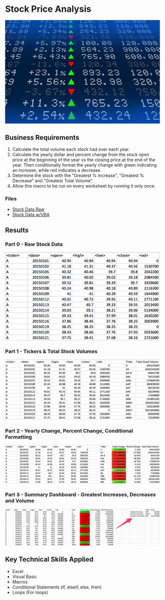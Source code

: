 # Stock Price Analysis

![Stock Image](Images/stockmarket.jpg)

## Business Requirements

1. Calculate the total volume each stock had over each year.
2. Calculate the yearly dollar and percent change from the stock open price at the beginning of the year vs the closing price at the end of the year. Then conditionally format the yearly change with green indicating an increase, while red indicates a decrease.
3. Determine the stock with the "Greatest % Increase", "Greatest % Decrease" and "Greatest Total Volume".
4. Allow this macro to be run on every worksheet by running it only once.

### Files

* [Stock Data Raw](Raw_Data/stock_data_raw.xlsx)
* [Stock Data w/VBA](Raw_Data/stock_data_wVBA.xlsm)

## Results

### Part 0 - Raw Stock Data
![Part 0](Images/part0.png)

### Part 1 - Tickers & Total Stock Volumes 
![Part 1](Images/part1.png)

### Part 2 - Yearly Change, Percent Change, Conditional Formatting
![Part 2](Images/part2.png)

### Part 3 - Summary Dashboard - Greatest Increases, Decreases and Volume
![Part 3](Images/part3.png)

## Key Technical Skills Applied

* Excel
* Visual Basic
* Macros
* Conditional Statements (if, elseif, else, then)
* Loops (For loops)